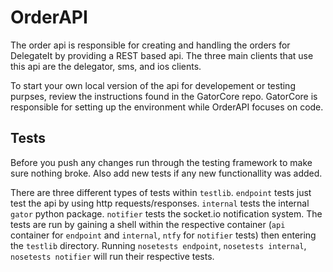 # OrderAPI

The order api is responsible for creating and handling the orders for DelegateIt by providing a REST based api. The three main clients that use this api are the delegator, sms, and ios clients.

To start your own local version of the api for developement or testing purpses, review the instructions found in the GatorCore repo. GatorCore is responsible for setting up the environment while OrderAPI focuses on code.

## Tests
Before you push any changes run through the testing framework to make sure nothing broke. Also add new tests if any new functionallity was added.

There are three different types of tests within `testlib`. `endpoint` tests just test the api by using http requests/responses. `internal` tests the internal `gator` python package. `notifier` tests the socket.io notification system. The tests are run by gaining a shell within the respective container (`api` container for `endpoint` and `internal`, `ntfy` for `notifier` tests) then entering the `testlib` directory. Running `nosetests endpoint`, `nosetests internal`, `nosetests notifier` will run their respective tests.

